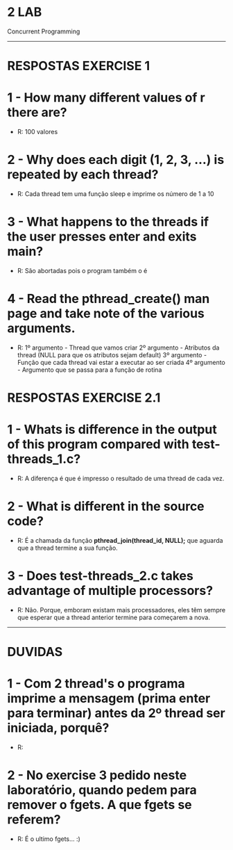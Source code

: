 # 2 LAB
Concurrent Programming

---

# RESPOSTAS EXERCISE 1

# 1 - How many different values of r there are?

- R: 100 valores

# 2 - Why does each digit (1, 2, 3, …) is repeated by each thread?

- R: Cada thread tem uma função sleep e imprime os número de 1 a 10  

# 3 - What happens to the threads if the user presses enter and exits main?

- R: São abortadas pois o program também o é

# 4 - Read the pthread_create() man page and take note of the various arguments.

- R: 1º argumento - Thread que vamos criar
     2º argumento - Atributos da thread (NULL para que os atributos sejam default)
     3º argumento - Função que cada thread vai estar a executar ao ser criada
     4º argumento - Argumento que se passa para a função de rotina 

# RESPOSTAS EXERCISE 2.1

# 1 - Whats is difference in the output of this program compared with test-threads_1.c?
- R: A diferença é que é impresso o resultado de uma thread de cada vez.

# 2 - What is different in the source code?
- R: É a chamada da função **pthread_join(thread_id, NULL);** que aguarda que a thread termine a sua função.

# 3 - Does test-threads_2.c takes advantage of multiple processors?
- R: Não. Porque, emboram existam mais processadores, eles têm sempre que esperar que a thread anterior termine para começarem a nova.

---

# DUVIDAS 

# 1  - Com 2 thread's o programa imprime a mensagem (prima enter para terminar) antes da 2º thread ser iniciada, porquê?

- R:

# 2  - No exercise 3 pedido neste laboratório, quando pedem para remover o fgets. A que fgets se referem?

- R: É o ultimo fgets... :)